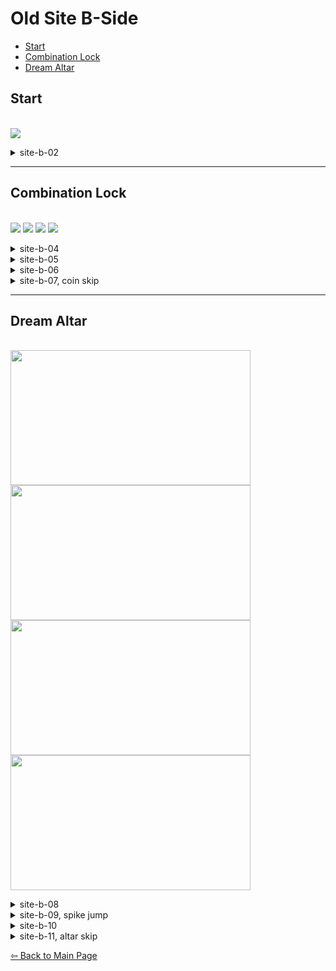 # Old Site B-Side
 
- [Start](#start)
- [Combination Lock](#combination-lock)
- [Dream Altar](#dream-altar)

## Start
\
  <img src="image link, width, height"/>
  
  <details>
  <summary>site-b-02</summary>
  
  ![gif](gif link)
  \
  ![cue](cue link)
  \
  This cornerkick is set up out of a buffered updemo wallbounce. Do a single dream jump out of the block beforehand to set up your height, then buffer the updemo wb -> cornerkick once you are on the right side of the pillar.
  </details>
  
----
## Combination Lock
\
 <img src="room 2 ddj"/>
 <img src="room 3 cornerjump"/>
 <img src="room 4 fast cycle"/>
 <img src="coin skip"/>
 
 <details>
 <summary>site-b-04</summary>
 
 ![gif](gif link)
 \
 Doing a dream doublejump out of this block allows you to make it over the spikes without using a dash. From here, demoing near the top of the dreamblock allows you to avoid the Badeline cycle every time. Note that there are a few pixels near the very top of the dreamblock where you die to the wall on the other side, so wait a tiny bit before dashing.
 </details>
 
 <details>
 <summary>site-b-05</summary>
 
 ![gif](gif link)
 
 From landing on the safe area next to the spikes, do an upleft dash into a buffered right demodash. From here, holding downright, then grab once you're near the bottom, allows you to consistently cornerjump at the bottom, setting up a wallbounce to exit the room. Alternatively, from the right demodash into the dreamblock it may help to hold your demo button and just hold right instead, depending on whether your demo button is also bound to movement down.
 </details>
 
 <details>
 <summary>site-b-06</summary>
 
 ![gif](https://github.com/Tiyo98/farewell-b-side-cuecollection/blob/main/images/site/2b%20fast%20cycle.webp)
 \
 ![cue](cue link)
 \
 
 To achieve the fastest cycle here, you want to try and do this upright as close as possible to the edge without bonking and dashing into the wall instead. From roughly this position, you want to buffer an upright dash -> downleft dash -> updash, hold right for a brief moment then down dash to skip the Badeline cycle. This is somewhat feel based, but can be consistent with practice and saves quite a lot over waiting out the Badeline cycles.
 
 </details>
 
 <details>
 
 <summary>site-b-07, coin skip</summary>
 
 ![gif](https://github.com/Tiyo98/farewell-b-side-cuecollection/blob/main/images/site/2b%20coin%20skip.webp)
 \
 There are a few ways to skip the coins in this room, but the easiest (and most fullgame viable) setup is doing an upleft demodash over the coin block. This can be set up either by dashing far left out of the last dreamblock, or dashing on the right side and holding jump off a walljump off the right wall when you exit: whichever you prefer.
 \
 ![cue](https://cdn.discordapp.com/attachments/785077819771453461/920752729813569586/2b5.png)
 \
 From here, you can make it to the end of the room by pressing both jump buttons back to back: first to jump off the block, then the second to kick off the spiked wall behind you. To line this up, Madeline's hands should be roughly aligned with the black line or slightly below it. This has a few pixels leeway either side, so you can just use anywhere around the middle of the block as a rough cue for this. This strat as a whole saves a bit over 2 seconds over collecting the coins, and is rather lenient, so I would recommend trying it if you plan on running B-Side categories.
 </details>
 

----
## Dream Altar
\
 <img src="https://github.com/Tiyo98/farewell-b-side-cuecollection/blob/main/images/site/2b%20upright.webp" width="384" height="216"/>
 <img src="https://github.com/Tiyo98/farewell-b-side-cuecollection/blob/main/images/site/2b%20spike%20jump.webp" width="384" height="216"/>
 <img src="https://github.com/Tiyo98/farewell-b-side-cuecollection/blob/main/images/site/2b%20neutral%20ddj.webp" width="384" height="216"/>
 <img src="https://github.com/Tiyo98/farewell-b-side-cuecollection/blob/main/images/site/2b%20altar%20skip.webp" width="384" height="216"/>
 
 <details>
 <summary>site-b-08</summary>
 
 ![gif](https://github.com/Tiyo98/farewell-b-side-cuecollection/blob/main/images/site/2b%20upright.webp)
 \
 ![cue](https://cdn.discordapp.com/attachments/785077819771453461/920710025251520633/2b1.png)
 ![cue](https://cdn.discordapp.com/attachments/785077819771453461/920710552542658630/2b2.png)
 \
 To set up the upright through the wall here, line up Madeline's hand roughly with the bottom half of this pink diamond. The two pixels shown are the highest and lowest pixels for which this trick will work (citation needed, will elaborate more/show other method that koral does).
 </details>
 
 <details>
 <summary>site-b-09, spike jump</summary>
 
 ![gif](https://github.com/Tiyo98/farewell-b-side-cuecollection/blob/main/images/site/2b%20spike%20jump.webp)
 \
 There are a few setups to the spike jump in this room worth mentioning. One method is to hug the right wall on entry, dash up into the dreamblock, hold right, then at some point after you have reached the peak of your jump briefly tap left. This is most viable on keyboard, however it can be viable on controller, either with a movement left button or reaching over with your right hand to press left on the dpad if you are an analog user.
 
 Alternatively, you can hug the right wall on entry, dash up into the dreamblock, hold right then at some point briefly let go of right. This has the same effect, but may be easier on certain control schemes.
 
 \
 ![gif](gif link)
 \
 One slightly slower, but perhaps more consistent setup is doing a neutral wallbounce when exiting the previous screen. This lines you up in such a way that you can just hold right out of updashing into the dreamblock. This spikejump as a whole saves around a second over taking the second dream block, so it is worth considering if you can get it consistent.
 
 </details>
 
 <details>
 <summary>site-b-10</summary>
 
 ![gif](https://github.com/Tiyo98/farewell-b-side-cuecollection/blob/main/images/site/2b%20neutral%20ddj.webp)
 \
 This screen is somewhat self-explanatory, but there are a few things worth noting here. Firstly, aim to be as far left as possible when dashing up into this dreamblock initially. This will allow you to reach the coin without doing a walljump on the left side, saving a few tenths. Afterwards, doing a left demodash into the dreamblock then doing a neutral dream doublejump once you exit allows you to skip the left wall entirely, saving a bit. This is somewhat difficult, but it is also fairly low risk, so I would recommend giving it a try.
 ![gif](https://github.com/Tiyo98/farewell-b-side-cuecollection/blob/main/images/site/2b%20alt%20route.webp)
 \
 This is an alternative route for this room some people may find easier, especially if you dislike the neutral dream doublejump in the other route.
 
 </details>
 
 <details>
 <summary>site-b-11, altar skip</summary>
 
 ![gif](https://github.com/Tiyo98/farewell-b-side-cuecollection/blob/main/images/site/2b%20altar%20skip.webp)
 \
 This is one of the biggest skips in the game, saving around 7 seconds over collecting all the coins in this room, and can be made very trivial with a demodash button, so I would highly recommend learning it at all levels. Upon entering this screen, do a normal upright dash into the dreamblock, then hold up+left+grab. If you want to be safe, from here you can climb up slightly until you are near the top here. Then, do an upleft demodash into an upright dash to exit the room, succesfully having skipped all the coins. (i want to add more here but need to think of words)
 
 </details>
 
[⇦ Back to Main Page](https://github.com/Tiyo98/celeste-cuecollection)
